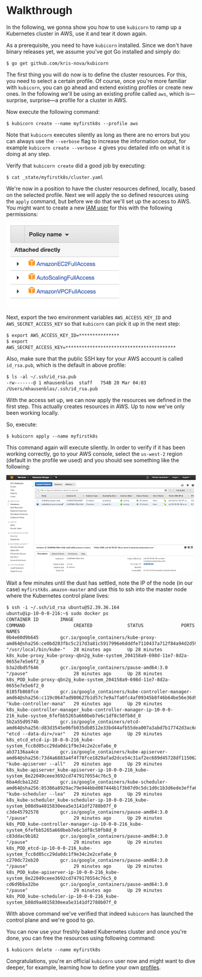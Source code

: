 # Walkthrough

In the following, we gonna show you how to use `kubicorn` to ramp up a Kubernetes cluster in AWS, use it and tear it down again.

As a prerequisite, you need to have `kubicorn` installed. Since we don't have binary releases yet, we assume you've got Go installed and simply do:

```
$ go get github.com/kris-nova/kubicorn
```

The first thing you will do now is to define the cluster resources. For this, you need to select a certain profile. Of course, once you're more familiar with `kubicorn`, you can go ahead and extend existing profiles or create new ones.
In the following we'll be using an existing profile called `aws`, which is—surprise, surprise—a profile for a cluster in AWS.

Now execute the following command:

```
$ kubicorn create --name myfirstk8s --profile aws
```

Note that `kubicorn` executes silently as long as there are no errors but you can always use the `--verbose` flag to increase the information output, for example `kubicorn create --verbose 4` gives you detailed info on what it is doing at any step.

Verify that `kubicorn create` did a good job by executing:

```
$ cat _state/myfirstk8s/cluster.yaml
```

We're now in a position to have the cluster resources defined, locally, based on the selected profile. Next we will apply the so defined resources using the `apply` command, but before we do that we'll set up the access to AWS. You might want to create a new [IAM user](http://docs.aws.amazon.com/IAM/latest/UserGuide/id_users_create.html) for this with the following permissions:

![AWS IAM permissions required for kubicorn](img/aws-iam-user-perm-screen-shot.png)

Next, export the two environment variables `AWS_ACCESS_KEY_ID` and `AWS_SECRET_ACCESS_KEY` so that `kubicorn` can pick it up in the next step:

```
$ export AWS_ACCESS_KEY_ID=***************
$ export AWS_SECRET_ACCESS_KEY=*****************************************
```

Also, make sure that the public SSH key for your AWS account is called `id_rsa.pub`, which is the default in above profile:

```
$ ls -al ~/.ssh/id_rsa.pub
-rw-------@ 1 mhausenblas  staff   754B 20 Mar 04:03 /Users/mhausenblas/.ssh/id_rsa.pub
```

With the access set up, we can now apply the resources we defined in the first step. This actually creates resources in AWS. Up to now we've only been working locally.

So, execute:

```
$ kubicorn apply --name myfirstk8s
```

This command again will execute silently. In order to verify if it has been working correctly, go to your AWS console,
select the `us-west-2` region (default in the profile we used) and you should see something like the following:

![AWS EC2 post-creation](img/aws-ec2-post-create-screen-shot.png)

Wait a few minutes until the dust has settled, note the IP of the node (in our case) `myfirstk8s.amazon-master`
and use this to ssh into the master node where the Kubernetes control plane lives:

```
$ ssh -i ~/.ssh/id_rsa ubuntu@52.39.36.164
ubuntu@ip-10-0-0-216:~$ sudo docker ps
CONTAINER ID        IMAGE                                                                                                                            COMMAND                  CREATED             STATUS              PORTS               NAMES
0b4e60d9b645        gcr.io/google_containers/kube-proxy-amd64@sha256:ce0bd283fbc5c217d3a81c5917996e6dddfe7110437a712f84a94d2d5912214d                "/usr/local/bin/kube-"   28 minutes ago      Up 28 minutes                           k8s_kube-proxy_kube-proxy-qbn2g_kube-system_204158a9-698d-11e7-8d2a-0655e7e5e6f2_0
b3a2dbd5f646        gcr.io/google_containers/pause-amd64:3.0                                                                                         "/pause"                 28 minutes ago      Up 28 minutes                           k8s_POD_kube-proxy-qbn2g_kube-system_204158a9-698d-11e7-8d2a-0655e7e5e6f2_0
8185fb868fce        gcr.io/google_containers/kube-controller-manager-amd64@sha256:c119c0647ad980627b1d57c7e9a7fa0fc4af09345b8f46b64be56e36d97b1402   "kube-controller-mana"   29 minutes ago      Up 29 minutes                           k8s_kube-controller-manager_kube-controller-manager-ip-10-0-0-216_kube-system_6fefbb5265a660beb7e6c1df8c50fb8d_0
5b2a55d9574b        gcr.io/google_containers/etcd-amd64@sha256:d83d3545e06fb035db8512e33bd44afb55dea007a3abd7b17742d3ac6d235940                      "etcd --data-dir=/var"   29 minutes ago      Up 29 minutes                           k8s_etcd_etcd-ip-10-0-0-216_kube-system_fcc8d05cc29da0dc1f9e34c2e2cefa6e_0
ab37136aa4ce        gcr.io/google_containers/kube-apiserver-amd64@sha256:73d4a6883a4f4f78fce1829afad2dce54c31af2ec689d45728df11506283f1a2            "kube-apiserver --all"   29 minutes ago      Up 29 minutes                           k8s_kube-apiserver_kube-apiserver-ip-10-0-0-216_kube-system_8e22049ceee3692cd7479170554c76c5_0
6ba4dcba12d2        gcr.io/google_containers/kube-scheduler-amd64@sha256:85386a8929ac79e944bbd087444b1f3b07d9c5dc1d0c1b3d6ede3effa611378d            "kube-scheduler --lea"   29 minutes ago      Up 29 minutes                           k8s_kube-scheduler_kube-scheduler-ip-10-0-0-216_kube-system_b08d9a4015830eea5e3141df2788b07f_0
c3de45792578        gcr.io/google_containers/pause-amd64:3.0                                                                                         "/pause"                 29 minutes ago      Up 29 minutes                           k8s_POD_kube-controller-manager-ip-10-0-0-216_kube-system_6fefbb5265a660beb7e6c1df8c50fb8d_0
c83ddac9b182        gcr.io/google_containers/pause-amd64:3.0                                                                                         "/pause"                 29 minutes ago      Up 29 minutes                           k8s_POD_etcd-ip-10-0-0-216_kube-system_fcc8d05cc29da0dc1f9e34c2e2cefa6e_0
c270dc72eb20        gcr.io/google_containers/pause-amd64:3.0                                                                                         "/pause"                 29 minutes ago      Up 29 minutes                           k8s_POD_kube-apiserver-ip-10-0-0-216_kube-system_8e22049ceee3692cd7479170554c76c5_0
cd6d9bba32be        gcr.io/google_containers/pause-amd64:3.0                                                                                         "/pause"                 29 minutes ago      Up 29 minutes                           k8s_POD_kube-scheduler-ip-10-0-0-216_kube-system_b08d9a4015830eea5e3141df2788b07f_0
```

With above command we've verified that indeed `kubicorn` has launched the control plane and we're good to go.

You can now use your freshly baked Kubernetes cluster and once you're done, you can free the resources using following command:

```
$ kubicorn delete --name myfirstk8s
```

Congratulations, you're an official `kubicorn` user now and might want to dive deeper,
for example, learning how to define your own [profiles](https://github.com/kris-nova/kubicorn/tree/master/profiles).
